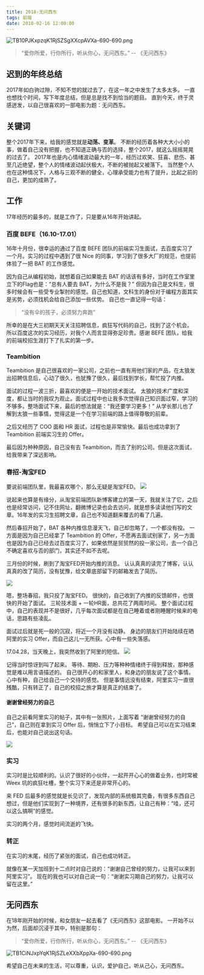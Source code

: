 ```yaml
---
title: 2018-无问西东
tags: 前端
date: 2018-02-16 12:00:00
---
```


![TB10PJKxpzqK1RjSZSgXXcpAVXa-690-690.png](https://img.alicdn.com/tfs/TB10PJKxpzqK1RjSZSgXXcpAVXa-690-690.png)

> “爱你所爱，行你所行，听从你心，无问西东。” -- 《无问西东》

## 迟到的年终总结

2017年如白驹过隙，不知不觉的就过去了，在这一年之中发生了太多太多。
一直也想找个时间，写下年度总结，但是总是找不到恰当的题目。
直到今天，终于灵感迸发，以自己很喜欢的一部电影为题：无问西东。

## 关键词

整个2017年下来，给我的感觉就是**动荡、变革**。
不断的经历着各种大大小小的事，做着自己没有把握，也不知道正确与否的选择，整个2017，就这么摇摇晃晃的过去了。
2017年也是内心情绪波动最大的一年，经历过欢笑、狂喜、悲伤、甚至几近绝望，整个人的情绪波动起伏极大，不断的被抛起又被落下。
当然整个人也在这种情况下，人格与三观不断的健全，心理承受能力也有了提升，比起之前的自己，更加的成熟了。

## 工作
17年经历的最多的，就是工作了，只是要从16年开始讲起。

### 百度 BEFE（16.10-17.01）

16年十月份，很幸运的通过了百度 BEFE 团队的前端实习生面试，去百度实习了一个月。实习的过程中遇到了很 Nice 的同事，学习到了很多大厂的规范，也提前体验了一把 BAT 的工作感觉。

因为自己从编程初始，就想着自己如果能去 BAT 的话该有多好，当时在工作室里立下的Flag也是：“总有人要去 BAT，为什么不是我？”
但因为自己是文科生，很多时候会有一些受专业掣肘的感觉。自己也知道，文科生的身份对于编程方面其实是劣势，必须找机会给自己添加一些优势。
自己也一直记得一句话：

> “没有伞的孩子，必须努力奔跑”

所幸的是在大三初期天天关注招聘信息，疯狂写代码的自己，找到了这个机会。
所以百度这次的实习经历，对我个人而言显得弥足珍贵。感谢 BEFE 团队，给我的前端校招生涯打下了扎实的第一步。

### Teambition

Teambition 是自己很喜欢的一家公司，之前也一直有用他们家的产品，在太狼发出招聘信息后，心动了很久，也犹豫了很久，最后找到学长，帮忙投了内推。

面试的过程一波三折，最喜欢的便是一开始的技术面试。
太狼的技术广度和深度，都让当时的我叹为观止。面试过程中也让我多次觉得自己知识面过窄，学习的不够多。整场面试下来，最后的想法就是：“我还要学习更多！”
从学长那儿也了解到太狼一些事情，觉得这是一个在学习前端的路上值得尊敬的前辈。

之后又经历了 COO 面和 HR 面试，过程也是非常愉快。最后也成功拿到了 Teambition 前端实习生的 Offer。

最后因为种种原因，自己没有去 Teambition，而去了别的公司。但是这次面试，给我带来了深远影响。

### 春招-淘宝FED

要说前端团队里，我最喜欢哪个，那么无疑是淘宝FED。
![](http://ipic-666.oss-cn-hangzhou.aliyuncs.com/2018-02-16-140654.png)

说起来也算是有缘分，从淘宝前端团队新博客建立的第一天，我就关注了它，之后也是经常访问，记不住网址，翻微博记录也会去访问，就是想多读读他们写的文章。16年发的实习生招聘文章，自己也不知道翻来覆去的看了几遍。

然后春招开始了，BAT 各种内推信息漫天飞，自己却忽略了，一个都没有投。
一方面是因为自己已经拿了 Teambition 的 Offer，不愿再去面试别家了，另一方面也是因为自己已经去过百度实习了，如果依然是贸贸然的投一家公司，去一个自己不确定喜欢与否的部门，其实还不如不去呢。

三月份的时候，刷到了淘宝FED开始内推的消息。
认认真真的读完了博客，认认真真的改了简历，没有犹豫，给文章底部留下的邮箱发去了简历。

![](http://ipic-666.oss-cn-hangzhou.aliyuncs.com/2018-02-16-141239.jpg)


嗯，整场春招，我只投了淘宝FED。
很快的，自己收到了内推的反馈邮件，也很快的开始了面试。
三轮技术面 + 一轮HR面，总共花了两周时间。
整个面试过程中，自己的表现并不是很好，几乎每次面试都是在自己睡着或者刚睡醒时候来的电话，思路有些凌乱。

面试过后就是死一般的沉寂，将近一个月没有动静。
身边的朋友们开始陆续在晒阿里的实习 Offer，而自己这儿一无所获。心中有一些失落感。

17.04.28，当天晚上，我突然收到了阿里的短信。
![](http://ipic-666.oss-cn-hangzhou.aliyuncs.com/2018-02-16-142338.png)

记得当时惊讶到叫了起来。
等待、期盼、压力等种种情绪终于得到释放，那种感觉是难以用言语描述的。
自己很开心的和家里人，和身边的朋友说了这个事情。
心中有种，自己给自己一个交待的感觉。
但是事情远没有结束，阿里实习一直很残酷，只有转正了，自己的校招之旅才算是真正的结束了。

#### 谢谢曾经努力的自己

自己之前看阿里实习的帖子，其中有一张照片，上面写着 “谢谢曾经努力的自己”，自己则在拿到实习 Offer 后，悄悄立下了小目标。
希望自己可以在实习结束后，也能对自己说出这句话。

![](http://ipic-666.oss-cn-hangzhou.aliyuncs.com/2018-02-16-143216.jpg)

### 实习

实习时是比较顺利的。认识了很好的小伙伴，一起开开心心的做着业务，也时常被 Weex 坑的疯狂吐槽，整个实习下来还是非常开心的。

来 FED 后最多的感觉就是长见识了，发现内部的系统极其完备，有很多东西自己想过，但是他们实现到了一种境界，还有很多的新东西，让自己有种：“哇，还可以这么搞啊”的感觉。

实习的两个月，感觉时间流逝的飞快。

### 转正

在实习的末尾，经历了紧张的面试，自己也成功转正。

就像在某一天加班到十二点时对自己说的：“谢谢自己曾经的努力，让我可以来到阿里实习”。
现在的我也可以对自己说一句：“谢谢实习期自己的努力，让我可以留在这里。”

## 无问西东

在18年刚开始的时候，和女朋友一起去看了《无问西东》这部电影。
一开始不以为然，后面却沉浸于其中，特别是那句：

> “爱你所爱，行你所行，听从你心，无问西东。” -- 《无问西东》

![TB1CiNJxpYqK1RjSZLeXXbXppXa-690-690.png](https://img.alicdn.com/tfs/TB1CiNJxpYqK1RjSZLeXXbXppXa-690-690.png)

希望自己在未来的生活，可以尊重，认识，爱护自己，听从己心，无问西东。
